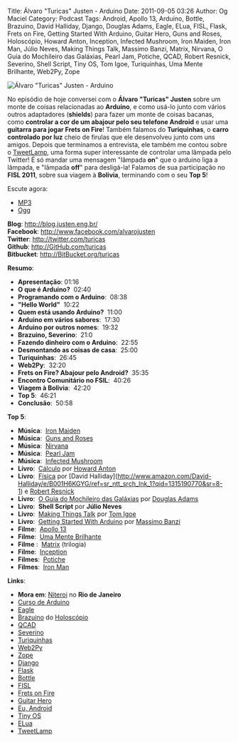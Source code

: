 Title: Álvaro "Turicas" Justen - Arduino
Date: 2011-09-05 03:26
Author: Og Maciel
Category: Podcast
Tags: Android, Apollo 13, Arduino, Bottle, Brazuino, David Halliday, Django, Douglas Adams, Eagle, ELua, FISL, Flask, Frets on Fire, Getting Started With Arduino, Guitar Hero, Guns and Roses, Holoscópio, Howard Anton, Inception, Infected Mushroom, Iron Maiden, Iron Man, Júlio Neves, Making Things Talk, Massimo Banzi, Matrix, Nirvana, O Guia do Mochileiro das Galáxias, Pearl Jam, Potiche, QCAD, Robert Resnick, Severino, Shell Script, Tiny OS, Tom Igoe, Turiquinhas, Uma Mente Brilhante, Web2Py, Zope

![Álvaro "Turicas" Justen - Arduino]({filename}/images/alvarojusten.png)

No episódio de hoje conversei com o **Álvaro "Turicas" Justen** sobre um
monte de coisas relacionadas ao **Arduino**, e como usá-lo junto com
vários outros adaptadores (**shields**) para fazer um monte de coisas
bacanas, como **controlar a cor de um abajour pelo seu telefone
Android** e usar uma **guitarra para jogar Frets on Fire**! Também
falamos do **Turiquinhas**, o **carro controlado por luz** cheio de
firulas que ele desenvolveu junto com uns amigos. Depois que terminamos
a entrevista, ele também me contou sobre o
[TweetLamp](http://GitHub.com/turicas/tweetlamp "http://GitHub.com/turicas/tweetlamp"),
uma forma super interessante de controlar uma lâmpada pelo Twitter! É só
mandar uma mensagem "lâmpada **on**" que o arduino liga a lâmpada, e
"lâmpada **off**" para desligá-la! Falamos de sua participação no **FISL
2011**, sobre sua viagem à **Bolivia**, terminando com o seu **Top 5**!

Escute agora:

* [MP3](http://downloads.ogmaciel.com/castalio-podcast-16.mp3)
* [Ogg](http://downloads.ogmaciel.com/castalio-podcast-16.ogg) 

**Blog**: <http://blog.justen.eng.br/>  
**Facebook**: <http://www.facebook.com/alvarojusten>  
**Twitter**: <http://twitter.com/turicas>  
**Github**: <http://GitHub.com/turicas>  
**Bitbucket**: <http://BitBucket.org/turicas>

**Resumo**:

-   **Apresentação**: 01:16
-   **O que é Arduino?**  02:40
-   **Programando com o Arduino**:  08:38
-   **"Hello World"**  10:22
-   **Quem está usando Arduino?**  11:00
-   **Arduino em vários sabores**:  17:30
-   **Arduino por outros nomes**:  19:32
-   **Brazuino, Severino**:  21:0
-   **Fazendo dinheiro com o Arduino**:  22:55
-   **Desmontando as coisas de casa**:  25:00
-   **Turiquinhas**:  26:45
-   **Web2Py**:  32:20
-   **Frets on Fire? Abajour pelo Android?**  35:35
-   **Encontro Comunitário no FSIL**:  40:26
-   **Viagem à Bolivia**:  42:20
-   **Top 5**:  46:21
-   ****Conclusão****:  50:58

**Top 5**:

-   **Música**:  [Iron
    Maiden](http://www.last.fm/search?q=Iron+Maiden&from=ac "http://www.last.fm/search?q=Iron+Maiden&from=ac")
-   **Música**:  [Guns and
    Roses](http://www.last.fm/search?q=Guns+and+Roses&from=ac "http://www.last.fm/search?q=Guns+and+Roses&from=ac")
-   **Música**:
     [Nirvana](http://www.last.fm/search?q=Nirvana&from=ac "http://www.last.fm/search?q=Nirvana&from=ac")
-   **Música**:  [Pearl
    Jam](http://www.last.fm/search?q=Pearl+Jam&from=ac "http://www.last.fm/search?q=Pearl+Jam&from=ac")
-   **Música**:  [Infected
    Mushroom](http://www.last.fm/search?q=Infected+Mushroom&from=ac "http://www.last.fm/search?q=Infected+Mushroom&from=ac")
-   **Livro**:
     [Cálculo](http://www.amazon.com/Calculus-Howard-Anton/dp/0470647728/ref=ntt_at_ep_dpt_5 "http://www.amazon.com/Calculus-Howard-Anton/dp/0470647728/ref=ntt_at_ep_dpt_5")
    por [Howard
    Anton](http://www.amazon.com/Howard-Anton/e/B001ILHF44/ref=sr_ntt_srch_lnk_3?qid=1315190908&sr=8-3 "http://www.amazon.com/Howard-Anton/e/B001ILHF44/ref=sr_ntt_srch_lnk_3?qid=1315190908&sr=8-3")
-   **Livro**:
     [Física](http://www.amazon.com/Physics-1-David-Halliday/dp/0471320579/ref=sr_1_1?ie=UTF8&qid=1315190770&sr=8-1 "http://www.amazon.com/Physics-1-David-Halliday/dp/0471320579/ref=sr_1_1?ie=UTF8&qid=1315190770&sr=8-1") por [David
    Halliday](http://www.amazon.com/David-Halliday/e/B001H6KGYG/ref=sr_ntt_srch_lnk_1?qid=1315190770&sr=8-1) e [Robert
    Resnick](http://www.amazon.com/Robert-Resnick/e/B001H6MBWG/ref=sr_ntt_srch_lnk_1?qid=1315190770&sr=8-1)
-   **Livro**:  [O Guia do Mochileiro das
    Galáxias](http://www.amazon.com/Ultimate-Hitchhikers-Guide-Galaxy/dp/0345453743/ref=sr_1_1?s=books&ie=UTF8&qid=1315191056&sr=1-1 "http://www.amazon.com/Ultimate-Hitchhikers-Guide-Galaxy/dp/0345453743/ref=sr_1_1?s=books&ie=UTF8&qid=1315191056&sr=1-1")
    por [Douglas
    Adams](http://www.amazon.com/Douglas-Adams/e/B000AQ2A84/ref=sr_ntt_srch_lnk_1?qid=1315191056&sr=1-1 "http://www.amazon.com/Douglas-Adams/e/B000AQ2A84/ref=sr_ntt_srch_lnk_1?qid=1315191056&sr=1-1")
-   **Livro**:  **Shell Script** por **Júlio Neves**
-   **Livro**:  [Making Things
    Talk](http://www.amazon.com/Making-Things-Talk-Practical-Connecting/dp/0596510519/ref=sr_1_1?s=books&ie=UTF8&qid=1315191215&sr=1-1 "http://www.amazon.com/Making-Things-Talk-Practical-Connecting/dp/0596510519/ref=sr_1_1?s=books&ie=UTF8&qid=1315191215&sr=1-1")
    por [Tom
    Igoe](http://www.amazon.com/Tom-Igoe/e/B001K8AUGU/ref=sr_ntt_srch_lnk_1?qid=1315191215&sr=1-1 "http://www.amazon.com/Tom-Igoe/e/B001K8AUGU/ref=sr_ntt_srch_lnk_1?qid=1315191215&sr=1-1")
-   **Livro**:  [Getting Started With
    Arduino](http://www.amazon.com/Getting-Started-Arduino-Make-Projects/dp/0596155514/ref=sr_1_1?s=books&ie=UTF8&qid=1315191275&sr=1-1 "http://www.amazon.com/Getting-Started-Arduino-Make-Projects/dp/0596155514/ref=sr_1_1?s=books&ie=UTF8&qid=1315191275&sr=1-1")
    por [Massimo
    Banzi](http://www.amazon.com/Massimo-Banzi/e/B00355CV22/ref=sr_ntt_srch_lnk_1?qid=1315191273&sr=1-1 "http://www.amazon.com/Massimo-Banzi/e/B00355CV22/ref=sr_ntt_srch_lnk_1?qid=1315191273&sr=1-1")
-   **Filme**:  [Apollo
    13](http://www.imdb.com/title/tt1772240/ "http://www.imdb.com/title/tt1772240/")
-   **Filme**:  [Uma Mente
    Brilhante](http://www.imdb.com/title/tt0268978/ "http://www.imdb.com/title/tt0268978/")
-   **Filme** :
     [Matrix](http://www.imdb.com/find?s=all&q=Matrix "http://www.imdb.com/find?s=all&q=Matrix")
    (trilogia)
-   **Filme**:
     [Inception](http://www.imdb.com/title/tt1375666/ "http://www.imdb.com/title/tt1375666/")
-   **Filmes**:
     [Potiche](http://www.imdb.com/title/tt1521848/ "http://www.imdb.com/title/tt1521848/")
-   **Filmes**:  [Iron
    Man](http://www.imdb.com/title/tt0371746/ "http://www.imdb.com/title/tt0371746/")

**Links**:

-   **Mora em**:
    [Niteroi](http://maps.google.com/maps?q=Niteroi+-+Rio+de+Janeiro,+Brazil&hl=en&sll=35.930614,-79.030686&sspn=0.014386,0.03283&vpsrc=0&t=h&z=12 "http://maps.google.com/maps?q=Niteroi+-+Rio+de+Janeiro,+Brazil&hl=en&sll=35.930614,-79.030686&sspn=0.014386,0.03283&vpsrc=0&t=h&z=12") no
    **Rio de Janeiro**
-   [Curso de
    Arduino](http://CursoDeArduino.com.br/ "http://CursoDeArduino.com.br/")
-   [Eagle](https://secure.wikimedia.org/wikipedia/en/wiki/Eagle_(program) "https://secure.wikimedia.org/wikipedia/en/wiki/Eagle_(program)")
-   [Brazuino](http://brasuino.holoscopio.com/ "http://brasuino.holoscopio.com/")
    do [Holoscópio](http://holoscopio.com/ "http://holoscopio.com/")
-   [QCAD](https://secure.wikimedia.org/wikipedia/en/wiki/QCad "https://secure.wikimedia.org/wikipedia/en/wiki/QCad")
-   [Severino](http://arduino.cc/en/Main/ArduinoBoardSerialSingleSided3 "http://arduino.cc/en/Main/ArduinoBoardSerialSingleSided3")
-   [Turiquinhas](http://www.justen.eng.br/Turiquinhas/ "http://www.justen.eng.br/Turiquinhas/")
-   [Web2Py](http://www.web2py.com/ "http://www.web2py.com/")
-   [Zope](http://zope2.zope.org/ "http://zope2.zope.org/")
-   [Django](https://www.djangoproject.com/ "https://www.djangoproject.com/")
-   [Flask](http://flask.pocoo.org/ "http://flask.pocoo.org/")
-   [Bottle](http://bottlepy.org/docs/dev/ "http://bottlepy.org/docs/dev/")
-   [FISL](https://secure.wikimedia.org/wikipedia/en/wiki/F%C3%B3rum_Internacional_Software_Livre "https://secure.wikimedia.org/wikipedia/en/wiki/F%C3%B3rum_Internacional_Software_Livre")
-   [Frets on
    Fire](http://fretsonfire.sourceforge.net/ "http://fretsonfire.sourceforge.net/")
-   [Guitar
    Hero](http://www.guitarherogame.com/gh1/ "http://www.guitarherogame.com/gh1/")
-   [Eu,
    Android](http://www.euandroid.com.br/ "http://www.euandroid.com.br/")
-   [Tiny OS](http://www.tinyos.net/ "http://www.tinyos.net/")
-   [ELua](http://www.eluaproject.net/ "http://www.eluaproject.net/")
-   [TweetLamp](http://GitHub.com/turicas/tweetlamp "http://GitHub.com/turicas/tweetlamp")
